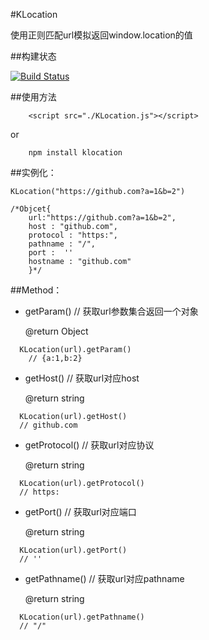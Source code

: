#KLocation


使用正则匹配url模拟返回window.location的值


##构建状态



[![Build Status](https://travis-ci.org/karzanOnline/url-location.svg?branch=master)](https://travis-ci.org/karzanOnline/url-location)



##使用方法

```
    <script src="./KLocation.js"></script>
```
or
```
    npm install klocation
```

##实例化：


    KLocation("https://github.com?a=1&b=2")
    
    /*Objcet{
        url:"https://github.com?a=1&b=2",
        host : "github.com",
        protocol : "https:",
        pathname : "/",
        port :  ''
        hostname : "github.com"
        }*/
        
##Method：

* getParam() // 获取url参数集合返回一个对象

  @return Object
  
```
  KLocation(url).getParam() 
    // {a:1,b:2}
```
* getHost() // 获取url对应host

  @return string
```
  KLocation(url).getHost() 
  // github.com
```
* getProtocol() // 获取url对应协议
  
  @return string
```
  KLocation(url).getProtocol()
  // https:
```
* getPort() // 获取url对应端口

  @return string
```
  KLocation(url).getPort()
  // ''
```
* getPathname() // 获取url对应pathname

  @return string
```
  KLocation(url).getPathname()
  // "/"
```
    
